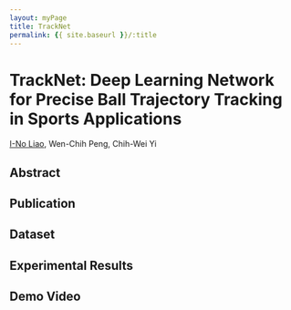```yaml
---
layout: myPage
title: TrackNet
permalink: {{ site.baseurl }}/:title
---
```


# TrackNet: Deep Learning Network for Precise Ball Trajectory Tracking in Sports Applications
[I-No Liao](https://github.com/INoLiao), Wen-Chih Peng, Chih-Wei Yi

## Abstract
## Publication
## Dataset
## Experimental Results
## Demo Video
